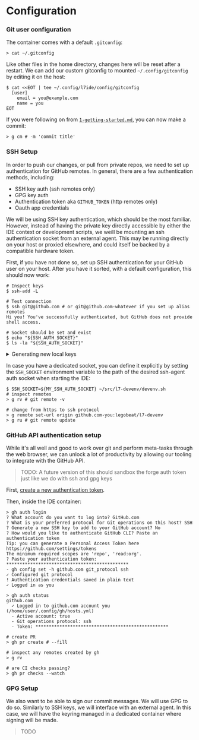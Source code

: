 # Configuration

### Git user configuration

The container comes with a default `.gitconfig`:

```
> cat ~/.gitconfig
```

Like other files in the home directory, changes here will be reset after a restart. We can add our custom gitconfig to mounted `~/.config/gitconfig` by editing it on the host:

```
$ cat <<EOT | tee ~/.config/l7ide/config/gitconfig
  [user]
    email = you@example.com
    name = you
EOT
```

If you were following on from [`1-getting-started.md`](1-getting-started.md), you can now make a commit:

```
> g cm # -m 'commit title'
```

### SSH Setup

In order to push our changes, or pull from private repos, we need to set up authentication for GitHub remotes. In general, there are a few authentication methods, including:

- SSH key auth (ssh remotes only)
- GPG key auth
- Authentication token aka `GITHUB_TOKEN` (http remotes only)
- Oauth app credentials

We will be using SSH key authentication, which should be the most familiar. However, instead of having the private key directly accessible by either the IDE context or development scripts, we weill be mounting an ssh authentication socket from an external agent. This may be running directly on your host or proxied elsewhere, and could itself be backed by a compatible hardware token.

First, if you have not done so, set up SSH authentication for your GitHub user on your host. After you have it sorted, with a default configuration, this should now work:

```
# Inspect keys
$ ssh-add -L

# Test connection
$ ssh git@github.com # or git@github.com-whatever if you set up alias remotes
Hi you! You've successfully authenticated, but GitHub does not provide shell access.

# Socket should be set and exist
$ echo "${SSH_AUTH_SOCKET}"
$ ls -la "${SSH_AUTH_SOCKET}"
```

<details><summary>Generating new local keys</summary>

```
$ ssh-keygen -t ed25519 -f ~/.ssh/github-l7-you

$ cat ~/.ssh/github-l7-you.pub
```

[Add SSH authentication pubkey to GitHub](https://github.com/settings/ssh/new)

```
$ eval `ssh-agent`
$ ssh-add github.com-you ~/.ssh/github.com-l7-you
$ cat <<EOT | tee -a ~/.ssh/config
  Host github.com-you
    HostName github.com
    User git
EOT
$ echo $SSH_AUTH_SOCK
$ ssh github.com-you
```

</details>

In case you have a dedicated socket, you can define it explicitly by setting the `SSH_SOCKET` environment variable to the path of the desired ssh-agent auth socket when starting the IDE:

```
$ SSH_SOCKET=${MY_SSH_AUTH_SOCKET} ~/src/l7-devenv/devenv.sh
# inspect remotes
> g rv # git remote -v

# change from https to ssh protocol
> g remote set-url origin github.com-you:legobeat/l7-devenv
> g ru # git remote update
```

### GitHub API authentication setup

While it's all well and good to work over git and perform meta-tasks through the web browser, we can unlock a lot of productivity by allowing our tooling to integrate with the GitHub API.

> TODO: A future version of this should sandbox the forge auth token just like we do with ssh and gpg keys

First, [create a new authentication token](https://github.com/settings/personal-access-tokens/new).

Then, inside the IDE container:

```
> gh auth login
? What account do you want to log into? GitHub.com
? What is your preferred protocol for Git operations on this host? SSH
? Generate a new SSH key to add to your GitHub account? No
? How would you like to authenticate GitHub CLI? Paste an authentication token
Tip: you can generate a Personal Access Token here https://github.com/settings/tokens
The minimum required scopes are 'repo', 'read:org'.
? Paste your authentication token: **********************************************
- gh config set -h github.com git_protocol ssh
✓ Configured git protocol
! Authentication credentials saved in plain text
✓ Logged in as you

> gh auth status
github.com
  ✓ Logged in to github.com account you (/home/user/.config/gh/hosts.yml)
  - Active account: true
  - Git operations protocol: ssh
  - Token: **************************************************

# create PR
> gh pr create # --fill

# inspect any remotes created by gh
> g rv

# are CI checks passing?
> gh pr checks --watch
```

### GPG Setup

We also want to be able to sign our commit messages. We will use GPG to do so. Similarly to SSH keys, we will interface with an external agent. In this case, we will have the keyring managed in a dedicated container where signing will be made.

> TODO
